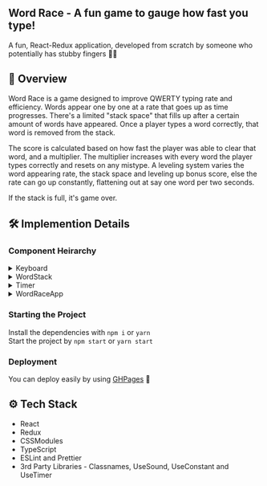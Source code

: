 ## Word Race - A fun game to gauge how fast you type!
A fun, React-Redux application, developed from scratch by someone who potentially has stubby fingers 🖖🏻

## 📌 Overview

Word Race is a game designed to improve QWERTY typing rate and efficiency. Words appear one by one at a rate that goes up as time progresses. There's a limited "stack space" that fills up after a certain amount of words have appeared. Once a player types a word correctly, that word is removed from the stack.

The score is calculated based on how fast the player was able to clear that word, and a multiplier. The multiplier increases with every word the player types correctly and resets on any mistype. A leveling system varies the word appearing rate, the stack space and leveling up bonus score, else the rate can go up constantly, flattening out at say one word per two seconds.

If the stack is full, it's game over. 

## 🛠 Implemention Details

### Component Heirarchy

<details>
<summary>Keyboard</summary>
<p>
<br>
  1. Keyboard based on JSX, styled using CSSModules
  2. Iterates through an array to render out keys, row-wise, and sets up event listeners for them
  3. Accepts SPACEBAR to start, and then dipatches keyPressed and keyCounts if keydown and keyup events are triggered
  4. Selects characterRequested and length. If keyPressed === characterRequested, and keyCount === wordLength, then the word typed is correct!
  5. Dispatches isCorrect, which is the corresponding action to WordRaceApp
  6. If incorrect, dispatches action to decrement score
  7. Uses sound effects for different actions
</p>
</details>

<details>
<summary>WordStack</summary>
<p>
<br>
  1. Word Stack based on JSX, styled using CSSModules
  2. Iterates through an array to render out words, fetched from an API, and dispatches the app being idle
  3. Styles the letters in the current word according to whether they are meant to be pressed or not
  4. Keeps count of the current length of the word stack. If word stack exceeds the permisible limit, it dispatches an action to end the game
</p>
</details>

<details>
<summary>Timer</summary>
<p>
<br>
  1. Timer based on JSX, styled using CSSModules, internally uses the useTimer hook for keeping track of the elapsed time
  2. Accepts the shouldStart and shouldStop selectors to internally trigger the timer
  3. Accepts interval to decide what the time between words appearing on screen should be
</p>
</details>

<details>
<summary>WordRaceApp</summary>
<p>
<br>
  1. Root App.jsx which is the heart of the application
  2. Handles the OVER status and resets the score, timer and word index, as well as the character to be requested
  3. Handles the use case when the word typed is correct - handles setting the next word, resetting key pres count and character index, and the socre to increment
  4. The score is calculated on the basis of a base score, decremented by word stack length, multiplied by the the number of words typed added with the current level
  5. Handles score incremention and level progression - right now, the maximum level to reach is 3
  6. Triggers sound effects for warning the user that the stack is almost full, and also that the game is over
</p>
</details>


### Starting the Project

Install the dependencies with `npm i` or `yarn`  
Start the project by `npm start` or `yarn start`

### Deployment

You can deploy easily by using [GHPages](https://www.npmjs.com/package/gh-pages) 🎉


## ⚙ Tech Stack

- React
- Redux
- CSSModules
- TypeScript
- ESLint and Prettier
- 3rd Party Libraries - Classnames, UseSound, UseConstant and UseTimer
